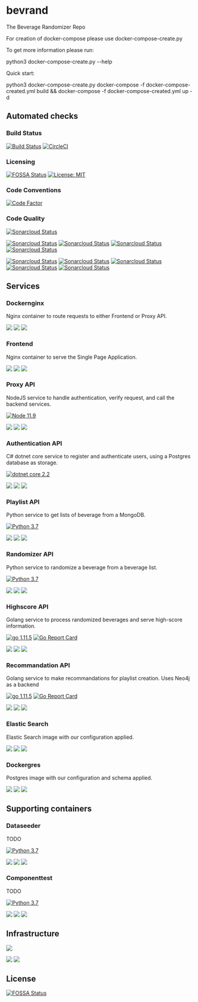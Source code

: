 # bevrand
The Beverage Randomizer Repo

For creation of docker-compose please use docker-compose-create.py

To get more information please run:

python3 docker-compose-create.py --help

Quick start:

python3 docker-compose-create.py
docker-compose -f docker-compose-created.yml build && docker-compose -f docker-compose-created.yml up -d 

## Automated checks
### Build Status
[![Build Status](https://travis-ci.org/bevrand/bevrand.svg?branch=master)](https://travis-ci.org/bevrand/bevrand)
[![CircleCI](https://circleci.com/gh/bevrand/bevrand.svg?style=svg)](https://circleci.com/gh/bevrand/bevrand)

### Licensing
[![FOSSA Status](https://app.fossa.io/api/projects/git%2Bgithub.com%2Fbevrand%2Fbevrand.svg?type=shield)](https://app.fossa.io/projects/git%2Bgithub.com%2Fbevrand%2Fbevrand?ref=badge_shield)
[![License: MIT](https://img.shields.io/badge/License-MIT-brightgreen.svg)](https://opensource.org/licenses/MIT)

### Code Conventions
[![Code Factor](https://www.codefactor.io/repository/github/bevrand/bevrand/badge?style=plastic)](https://www.codefactor.io/repository/github/bevrand/bevrand/badge?style=plastic)
<!-- [![Reviewed by Hound](https://img.shields.io/badge/Reviewed_by-Hound-8E64B0.svg)](https://houndci.com) -->

### Code Quality
[![Sonarcloud Status](https://sonarcloud.io/api/project_badges/measure?project=bevrand&metric=alert_status)](https://sonarcloud.io/dashboard?id=bevrand)

[![Sonarcloud Status](https://sonarcloud.io/api/project_badges/measure?project=bevrand&metric=bugs)](https://sonarcloud.io/dashboard?id=bevrand)
[![Sonarcloud Status](https://sonarcloud.io/api/project_badges/measure?project=bevrand&metric=code_smells)](https://sonarcloud.io/dashboard?id=bevrand)
[![Sonarcloud Status](https://sonarcloud.io/api/project_badges/measure?project=bevrand&metric=duplicated_lines_density)](https://sonarcloud.io/dashboard?id=bevrand)
[![Sonarcloud Status](https://sonarcloud.io/api/project_badges/measure?project=bevrand&metric=ncloc)](https://sonarcloud.io/dashboard?id=bevrand)

[![Sonarcloud Status](https://sonarcloud.io/api/project_badges/measure?project=bevrand&metric=sqale_rating)](https://sonarcloud.io/dashboard?id=bevrand)
[![Sonarcloud Status](https://sonarcloud.io/api/project_badges/measure?project=bevrand&metric=reliability_rating)](https://sonarcloud.io/dashboard?id=bevrand)
[![Sonarcloud Status](https://sonarcloud.io/api/project_badges/measure?project=bevrand&metric=security_rating)](https://sonarcloud.io/dashboard?id=bevrand)
[![Sonarcloud Status](https://sonarcloud.io/api/project_badges/measure?project=bevrand&metric=sqale_index)](https://sonarcloud.io/dashboard?id=bevrand)
[![Sonarcloud Status](https://sonarcloud.io/api/project_badges/measure?project=bevrand&metric=vulnerabilities)](https://sonarcloud.io/dashboard?id=bevrand)

## Services

### Dockernginx
Nginx container to route requests to either Frontend or Proxy API.

[![](https://img.shields.io/docker/pulls/bevrand/dockernginx.svg?style=flat)](https://hub.docker.com/r/bevrand/dockernginx "View details on docker hub")
[![](https://images.microbadger.com/badges/version/bevrand/dockernginx:production.svg)](https://microbadger.com/images/bevrand/dockernginx:production "View version details on microbadger.com")
[![](https://images.microbadger.com/badges/image/bevrand/dockernginx:production.svg)](https://microbadger.com/images/bevrand/dockernginx:production "View version details on microbadger.com")

### Frontend
Nginx container to serve the Single Page Application.

[![](https://img.shields.io/docker/pulls/bevrand/frontend.svg?style=flat)](https://hub.docker.com/r/bevrand/frontend "View details on docker hub")
[![](https://images.microbadger.com/badges/version/bevrand/frontend:production.svg)](https://microbadger.com/images/bevrand/frontend:production "View version details on microbadger.com")
[![](https://images.microbadger.com/badges/image/bevrand/frontend:production.svg)](https://microbadger.com/images/bevrand/frontend:production "View version details on microbadger.com")

### Proxy API
NodeJS service to handle authentication, verify request, and call the backend services.

[![Node 11.9](https://img.shields.io/badge/node-11.9-blue.svg)](https://nodejs.org/en/download/current/)

[![](https://img.shields.io/docker/pulls/bevrand/proxyapi.svg?style=flat)](https://hub.docker.com/r/bevrand/proxyapi "View details on docker hub")
[![](https://images.microbadger.com/badges/version/bevrand/proxyapi:production.svg)](https://microbadger.com/images/bevrand/proxyapi:production "View version details on microbadger.com")
[![](https://images.microbadger.com/badges/image/bevrand/proxyapi:production.svg)](https://microbadger.com/images/bevrand/proxyapi:production "View version details on microbadger.com")

### Authentication API
C# dotnet core service to register and authenticate users, using a Postgres database as storage.

[![dotnet core 2.2](https://img.shields.io/badge/dotnet_core-2.2-blue.svg)](https://dotnet.microsoft.com/download/dotnet-core/2.2)

[![](https://img.shields.io/docker/pulls/bevrand/authenticationapi.svg?style=flat)](https://hub.docker.com/r/bevrand/authenticationapi "View details on docker hub")
[![](https://images.microbadger.com/badges/version/bevrand/authenticationapi:production.svg)](https://microbadger.com/images/bevrand/authenticationapi:production "View version details on microbadger.com")
[![](https://images.microbadger.com/badges/image/bevrand/authenticationapi:production.svg)](https://microbadger.com/images/bevrand/authenticationapi:production "View version details on microbadger.com")

### Playlist API
Python service to get lists of beverage from a MongoDB.

[![Python 3.7](https://img.shields.io/badge/python-3.7-blue.svg)](https://www.python.org/downloads/release/python-360/)

[![](https://img.shields.io/docker/pulls/bevrand/playlistapi.svg?style=flat)](https://hub.docker.com/r/bevrand/playlistapi "View details on docker hub")
[![](https://images.microbadger.com/badges/version/bevrand/playlistapi:production.svg)](https://microbadger.com/images/bevrand/playlistapi:production "View version details on microbadger.com")
[![](https://images.microbadger.com/badges/image/bevrand/playlistapi:production.svg)](https://microbadger.com/images/bevrand/playlistapi:production "View version details on microbadger.com")

### Randomizer API
Python service to randomize a beverage from a beverage list.

[![Python 3.7](https://img.shields.io/badge/python-3.7-blue.svg)](https://www.python.org/downloads/release/python-360/)

[![](https://img.shields.io/docker/pulls/bevrand/randomizerapi.svg?style=flat)](https://hub.docker.com/r/bevrand/highscoreapi "View details on docker hub")
[![](https://images.microbadger.com/badges/version/bevrand/randomizerapi:production.svg)](https://microbadger.com/images/bevrand/randomizerapi:production "View version details on microbadger.com")
[![](https://images.microbadger.com/badges/image/bevrand/randomizerapi:production.svg)](https://microbadger.com/images/bevrand/randomizerapi:production "View version details on microbadger.com")

### Highscore API
Golang service to process randomized beverages and serve high-score information.

[![go 1.11.5](https://img.shields.io/badge/go-1.11.5-blue.svg)](https://golang.org/doc/go1.11)
[![Go Report Card](https://goreportcard.com/badge/github.com/bevrand/bevrand)](https://goreportcard.com/report/github.com/bevrand/bevrand)

[![](https://img.shields.io/docker/pulls/bevrand/highscoreapi.svg?style=flat)](https://hub.docker.com/r/bevrand/highscoreapi "View details on docker hub")
[![](https://images.microbadger.com/badges/version/bevrand/highscoreapi:production.svg)](https://microbadger.com/images/bevrand/highscoreapi:production "View version details on microbadger.com")
[![](https://images.microbadger.com/badges/image/bevrand/highscoreapi:production.svg)](https://microbadger.com/images/bevrand/highscoreapi:production "View version details on microbadger.com")

### Recommandation API
Golang service to make recommandations for playlist creation. Uses Neo4j as a backend

[![go 1.11.5](https://img.shields.io/badge/go-1.11.5-blue.svg)](https://golang.org/doc/go1.11)
[![Go Report Card](https://goreportcard.com/badge/github.com/bevrand/bevrand)](https://goreportcard.com/report/github.com/bevrand/bevrand)

[![](https://img.shields.io/docker/pulls/bevrand/recommandationapi.svg?style=flat)](https://hub.docker.com/r/bevrand/recommandationapi "View details on docker hub")
[![](https://images.microbadger.com/badges/version/bevrand/recommandationapi:production.svg)](https://microbadger.com/images/bevrand/recommandationapi:production "View version details on microbadger.com")
[![](https://images.microbadger.com/badges/image/bevrand/recommandationapi:production.svg)](https://microbadger.com/images/bevrand/recommandationapi:production "View version details on microbadger.com")

### Elastic Search
Elastic Search image with our configuration applied.

[![](https://img.shields.io/docker/pulls/bevrand/dockerels.svg?style=flat)](https://hub.docker.com/r/bevrand/dockerels "View details on docker hub")
[![](https://images.microbadger.com/badges/version/bevrand/dockerels:production.svg)](https://microbadger.com/images/bevrand/dockerels:production "View version details on microbadger.com")
[![](https://images.microbadger.com/badges/image/bevrand/dockerels:production.svg)](https://microbadger.com/images/bevrand/dockerels:production "View version details on microbadger.com")

### Dockergres
Postgres image with our configuration and schema applied.

[![](https://img.shields.io/docker/pulls/bevrand/dockergres.svg?style=flat)](https://hub.docker.com/r/bevrand/dockergres "View details on docker hub")
[![](https://images.microbadger.com/badges/version/bevrand/dockergres:production.svg)](https://microbadger.com/images/bevrand/dockergres:production "View version details on microbadger.com")
[![](https://images.microbadger.com/badges/image/bevrand/dockergres:production.svg)](https://microbadger.com/images/bevrand/dockergres:production "View version details on microbadger.com")

## Supporting containers

### Dataseeder
TODO

[![Python 3.7](https://img.shields.io/badge/python-3.7-blue.svg)](https://www.python.org/downloads/release/python-360/)

[![](https://img.shields.io/docker/pulls/bevrand/dataseeder.svg?style=flat)](https://hub.docker.com/r/bevrand/dataseeder "View details on docker hub")
[![](https://images.microbadger.com/badges/version/bevrand/dataseeder:production.svg)](https://microbadger.com/images/bevrand/dataseeder:production "View version details on microbadger.com")
[![](https://images.microbadger.com/badges/image/bevrand/dataseeder:production.svg)](https://microbadger.com/images/bevrand/dataseeder:production "View version details on microbadger.com")

### Componenttest
TODO

[![Python 3.7](https://img.shields.io/badge/python-3.7-blue.svg)](https://www.python.org/downloads/release/python-360/)

[![](https://img.shields.io/docker/pulls/bevrand/componenttests.svg?style=flat)](https://hub.docker.com/r/bevrand/componenttests "View details on docker hub")
[![](https://images.microbadger.com/badges/version/bevrand/componenttests:production.svg)](https://microbadger.com/images/bevrand/componenttests:production "View version details on microbadger.com")
[![](https://images.microbadger.com/badges/image/bevrand/componenttests:production.svg)](https://microbadger.com/images/bevrand/componenttests:production "View version details on microbadger.com")

## Infrastructure

[![](https://www.cloudflare.com/media/images/web-badges/cf-web-badges-f-4.png)](https://cloudflare.com "Cloudflare.com")

[![](https://img.shields.io/uptimerobot/status/m780479359-09cc629e32902510a1c838ed.svg?style=flat)](https://status.beveragerandomizer.com/ "Uptime Robot")
[![](https://img.shields.io/uptimerobot/ratio/m780479359-09cc629e32902510a1c838ed.svg?style=flat)](https://status.beveragerandomizer.com/ "Uptime Robot")

## License
[![FOSSA Status](https://app.fossa.io/api/projects/git%2Bgithub.com%2Fbevrand%2Fbevrand.svg?type=large)](https://app.fossa.io/projects/git%2Bgithub.com%2Fbevrand%2Fbevrand?ref=badge_large)